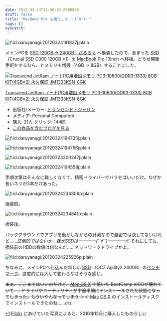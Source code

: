 ```yaml
---
date: 2012-03-24T23:56:57.0000000
draft: false
title: "MacBook Pro も強化した ＼(^o^)／"
tags: []
eyecatch: 
---
```

<p><img src="20120324181837.jpg" alt="f:id:daruyanagi:20120324181837j:plain" title="f:id:daruyanagi:20120324181837j:plain" class="hatena-fotolife"></p><p>メインPCを <a href="http://daruyanagi.hatenablog.com/entry/2012/03/24/230235">SSD 120GB &rarr; 240GB - &#x3060;&#x308B;&#x308D;&#x3050;</a> へ換装したので、あまった <a class="keyword" href="http://d.hatena.ne.jp/keyword/SSD">SSD</a> （Crucial <a class="keyword" href="http://d.hatena.ne.jp/keyword/SSD">SSD</a> C300 120GB <a href="#f1" name="fn1" title="Flickr にあげていた写真によると、2010年12月に購入したものらしい">*1</a>）を <a class="keyword" href="http://d.hatena.ne.jp/keyword/MacBook%20Pro">MacBook Pro</a> 13inch へ移植。どうせ開腹手術をするなら、とメモリも増設（4GB → 8GB）することにした。</p><p><div class="hatena-asin-detail"><a href="http://www.amazon.co.jp/exec/obidos/ASIN/B0057K0DVE/bestylesnet-22/"><img src="http://ecx.images-amazon.com/images/I/51sPFLJK9kL._SL160_.jpg" class="hatena-asin-detail-image" alt="Transcend JetRam ノートPC用増設メモリ PC3-10600(DDR3-1333) 8GB KIT(4GB×2) 永久保証 JM1333KSN-8GK" title="Transcend JetRam ノートPC用増設メモリ PC3-10600(DDR3-1333) 8GB KIT(4GB×2) 永久保証 JM1333KSN-8GK"></a><div class="hatena-asin-detail-info"><p class="hatena-asin-detail-title"><a href="http://www.amazon.co.jp/exec/obidos/ASIN/B0057K0DVE/bestylesnet-22/">Transcend JetRam ノートPC用増設メモリ PC3-10600(DDR3-1333) 8GB KIT(4GB×2) 永久保証 JM1333KSN-8GK</a></p><ul><li><span class="hatena-asin-detail-label">出版社/メーカー:</span> <a class="keyword" href="http://d.hatena.ne.jp/keyword/%A5%C8%A5%E9%A5%F3%A5%BB%A5%F3%A5%C9%A1%A6%A5%B8%A5%E3%A5%D1%A5%F3">トランセンド・ジャパン</a></li><li><span class="hatena-asin-detail-label">メディア:</span> Personal Computers</li><li><span class="hatena-asin-detail-label">購入</span>: 21人 <span class="hatena-asin-detail-label">クリック</span>: 144回</li><li><a href="http://d.hatena.ne.jp/asin/B0057K0DVE/bestylesnet-22" target="_blank">この商品を含むブログを見る</a></li></ul></div><div class="hatena-asin-detail-foot"></div></div></p><p><img src="20120324194735.jpg" alt="f:id:daruyanagi:20120324194735j:plain" title="f:id:daruyanagi:20120324194735j:plain" class="hatena-fotolife"></p><p><img src="20120324194756.jpg" alt="f:id:daruyanagi:20120324194756j:plain" title="f:id:daruyanagi:20120324194756j:plain" class="hatena-fotolife"></p><p><img src="20120324200247.jpg" alt="f:id:daruyanagi:20120324200247j:plain" title="f:id:daruyanagi:20120324200247j:plain" class="hatena-fotolife"></p><p><img src="20120324194558.jpg" alt="f:id:daruyanagi:20120324194558j:plain" title="f:id:daruyanagi:20120324194558j:plain" class="hatena-fotolife"></p><p>手順次第はそんなに難しくなくて、精密ドライバーでバラせばいいだけ。なぜか長いネジが3本だけあった。</p><p><img src="20120324234809.png" alt="f:id:daruyanagi:20120324234809p:plain" title="f:id:daruyanagi:20120324234809p:plain" class="hatena-fotolife"></p><p>換装前。</p><p><img src="20120324234841.png" alt="f:id:daruyanagi:20120324234841p:plain" title="f:id:daruyanagi:20120324234841p:plain" class="hatena-fotolife"></p><p>換装後。</p><p>バックグラウンドでアプリを動かしながらの計測なので厳密では決してないけれど……<i>圧倒的ではないか、我が<a class="keyword" href="http://d.hatena.ne.jp/keyword/SSD">SSD</a>は━━━━(ﾟ∀ﾟ)━━━━ｯ!!</i> それにしても、換装前のHDDの数値は何なんだ……ネットワークドライブかよ。</p><p><img src="20120324225926.png" alt="f:id:daruyanagi:20120324225926p:plain" title="f:id:daruyanagi:20120324225926p:plain" class="hatena-fotolife"></p><p>ちなみに、メインPCへ仕込んだ新しい <a class="keyword" href="http://d.hatena.ne.jp/keyword/SSD">SSD</a> （OCZ Agility3 240GB）の<a class="keyword" href="http://d.hatena.ne.jp/keyword/%A5%D9%A5%F3%A5%C1%A5%DE%A1%BC%A5%AF">ベンチマーク</a>。速度的には大して変わらなさそうな感じ。</p><p><del>まぁ、ここまではいいのだけど、<a class="keyword" href="http://d.hatena.ne.jp/keyword/Mac%20OS%20X">Mac OS X</a> で焼いた BootCamp のCDが壊れていて……ドライバやユーティリティが中途半端にインストールされた状態になってしまった。もういやんなってしまう ＞＜ </del> <a class="keyword" href="http://d.hatena.ne.jp/keyword/Mac%20OS%20X">Mac OS X</a> のインストールディスクでインストールできたのね……orz</p>
<div class="footnote">
<p class="footnote"><a href="#fn1" name="f1" class="footnote-number">*1</a><span class="footnote-delimiter">:</span><span class="footnote-text"><a class="keyword" href="http://d.hatena.ne.jp/keyword/Flickr">Flickr</a> にあげていた写真によると、2010年12月に購入したものらしい</span></p>
</div>